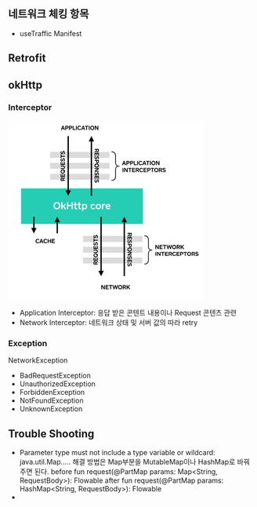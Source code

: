 
## 네트워크 체킹 항목
 - useTraffic Manifest


## Retrofit


 ## okHttp

 ### Interceptor
 <img src="https://github.com/KennethSS/android-study-network/blob/master/resource/okhttp_core.png" align="start"></img>
 
 - Application Interceptor: 응답 받은 콘텐트 내용이나 Request 콘텐츠 관련
 - Network Interceptor: 네트워크 상태 및 서버 값의 따라 retry


### Exception

NetworkException
- BadRequestException
- UnauthorizedException
- ForbiddenException
- NotFoundException
- UnknownException



## Trouble Shooting
- Parameter type must not include a type variable or wildcard: java.util.Map.....
  해결 방법은 Map부분을 MutableMap이나 HashMap로 바꿔주면 된다.
  before
  fun request(@PartMap params: Map<String, RequestBody>): Flowable<Result>
  after
  fun request(@PartMap params: HashMap<String,  RequestBody>): Flowable<Result>
- 
  
